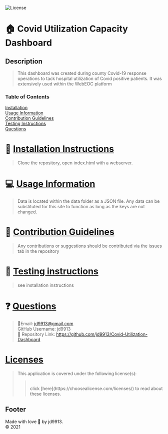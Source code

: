 

![License](https://img.shields.io/badge/License--blue.svg)

:house: Covid Utilization Capacity Dashboard <br>
==

Description
--
>This dashboard was created during county Covid-19 response operations to tack hospital utilization of Covid positive patients.  It was extensively used within the WebEOC platform<br>

### Table of Contents
[Installation](#install)<br>
[Usage Information](#usage)</a><br>
[Contribution Guidelines](#contribute)<br>
[Testing Instructions](#test)<br>
[Questions](#quest)<br>

:memo: [Installation Instructions](install)
========
>Clone the repository, open index.html with a webserver.

:computer: [Usage Information](usage)
===
>Data is located within the data folder as a JSON file.  Any data can be substituted for this site to function as long as the keys are not changed.

:incoming_envelope: [Contribution Guidelines](contribute)
==
>Any contributions or suggestions should be contributed via the issues tab in the repository

:notebook: [Testing instructions](test)
==
>see installation instructions

:question: [Questions](quest)
==
>:email:Email: jd9913@gmail.com<br>
>GitHub Username: jd9913<br>
>:link: Repository Link: https://github.com/jd9913/Covid-Utilization-Dashboard<br>

[Licenses](#license)
==
>This application is covered under the following license(s): <br>
>><br>
>>click [here](https://choosealicense.com/licenses/) to read about these licenses.

Footer
--

Made with love :gift_heart: by jd9913.<br>:copyright: 2021

        
